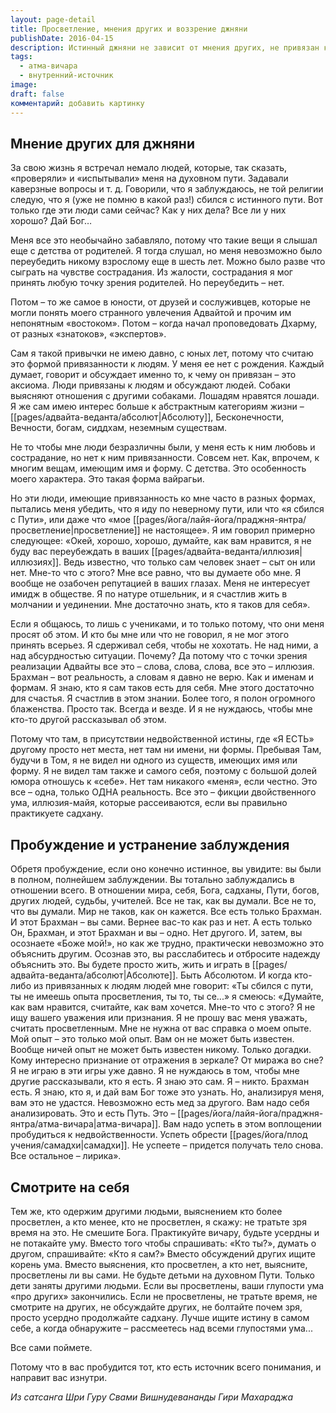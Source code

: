 ```yaml
---
layout: page-detail
title: Просветление, мнения других и воззрение джняни
publishDate: 2016-04-15
description: Истинный джняни не зависит от мнения других, не привязан к людям и не нуждается в признании, ведь его счастье и знание исходят из внутренней реализации недвойственной истины. Пробуждение полностью меняет восприятие мира и себя, раскрывая, что всё - лишь Брахман, а попытки объяснить это другим бессмысленны. Главный путь - атма-вичара, самопознание, а не обсуждение или оценка других; только внутренний поиск ведёт к подлинному пониманию и освобождению
tags:
  - атма-вичара
  - внутренний-источник
image: 
draft: false
комментарий: добавить картинку
---
```


## Мнение других для джняни

За свою жизнь я встречал немало людей, которые, так сказать, «проверяли» и «испытывали» меня на духовном пути. Задавали каверзные вопросы и т. д. Говорили, что я заблуждаюсь, не той религии следую, что я (уже не помню в какой раз!) сбился с истинного пути. Вот только где эти люди сами сейчас? Как у них дела? Все ли у них хорошо? Дай Бог…

Меня все это необычайно забавляло, потому что такие вещи я слышал еще с детства от родителей. Я тогда слушал, но меня невозможно было переубедить никому взрослому еще в шесть лет. Можно было разве что сыграть на чувстве сострадания. Из жалости, сострадания я мог принять любую точку зрения родителей. Но переубедить – нет.

Потом – то же самое в юности, от друзей и сослуживцев, которые не могли понять моего странного увлечения Адвайтой и прочим им непонятным «востоком». Потом – когда начал проповедовать Дхарму, от разных «знатоков», «экспертов».

Сам я такой привычки не имею давно, с юных лет, потому что считаю это формой привязанности к людям. У меня ее нет с рождения. Каждый думает, говорит и обсуждает именно то, к чему он привязан – это аксиома. Люди привязаны к людям и обсуждают людей. Собаки выясняют отношения с другими собаками. Лошадям нравятся лошади. Я же сам имею интерес больше к абстрактным категориям жизни – [[pages/адвайта-веданта/абсолют|Абсолюту]], Бесконечности, Вечности, богам, сиддхам, неземным существам.

Не то чтобы мне люди безразличны были, у меня есть к ним любовь и сострадание, но нет к ним привязанности. Совсем нет. Как, впрочем, к многим вещам, имеющим имя и форму. С детства. Это особенность моего характера. Это такая форма вайрагьи. 

Но эти люди, имеющие привязанность ко мне часто в разных формах, пытались меня убедить, что я иду по неверному пути, или что «я сбился с Пути», или даже что «мое [[pages/йога/лайя-йога/праджня-янтра/просветление|просветление]] не настоящее». Я им говорил примерно следующее: «Окей, хорошо, хорошо, думайте, как вам нравится, я не буду вас переубеждать в ваших [[pages/адвайта-веданта/иллюзия|иллюзиях]]. Ведь известно, что только сам человек знает – сыт он или нет. Мне-то что с этого? Мне все равно, что вы думаете обо мне. Я вообще не озабочен репутацией в ваших глазах. Меня не интересует имидж в обществе. Я по натуре отшельник, и я счастлив жить в молчании и уединении. Мне достаточно знать, кто я таков для себя».

Если я общаюсь, то лишь с учениками, и то только потому, что они меня просят об этом. И кто бы мне или что не говорил, я не мог этого принять всерьез. Я сдерживал себя, чтобы не хохотать. Не над ними, а над абсурдностью ситуации. Почему? Да потому что с точки зрения реализации Адвайты все это – слова, слова, слова, все это – иллюзия. Брахман – вот реальность, а словам я давно не верю. Как и именам и формам. Я знаю, кто я сам таков есть для себя. Мне этого достаточно для счастья. Я счастлив в этом знании. Более того, я полон огромного блаженства. Просто так. Всегда и везде. И я не нуждаюсь, чтобы мне кто-то другой рассказывал об этом.

Потому что там, в присутствии недвойственной истины, где «Я ЕСТЬ» другому просто нет места, нет там ни имени, ни формы. Пребывая Там, будучи в Том, я не видел ни одного из существ, имеющих имя или форму. Я не видел там также и самого себя, поэтому с большой долей юмора отношусь к «себе». Нет там никакого «меня», если честно. Это все – одна, только ОДНА реальность. Все это – фикции двойственного ума, иллюзия-майя, которые рассеиваются, если вы правильно практикуете садхану.

## Пробуждение и устранение заблуждения

Обретя пробуждение, если оно конечно истинное, вы увидите: вы были в полном, полнейшем заблуждении. Вы тотально заблуждались в отношении всего. В отношении мира, себя, Бога, садханы, Пути, богов, других людей, судьбы, учителей. Все не так, как вы думали. Все не то, что вы думали. Мир не таков, как он кажется. Все есть только Брахман. И этот Брахман – вы сами. Вернее вас-то как раз и нет. А есть только Он, Брахман, и этот Брахман и вы – одно. Нет другого. И, затем, вы осознаете «Боже мой!», но как же трудно, практически невозможно это объяснить другим. Осознав это, вы расслабитесь и отбросите надежду объяснить это. Вы будете просто жить, жить и играть в [[pages/адвайта-веданта/абсолют|Абсолюте]]. Быть Абсолютом. И когда кто-либо из привязанных к людям людей мне говорит: «Ты сбился с пути, ты не имеешь опыта просветления, ты то, ты се...» я смеюсь: «Думайте, как вам нравится, считайте, как вам хочется. Мне-то что с этого? Я не ищу вашего уважения или признания. Я не прошу вас меня уважать, считать просветленным. Мне не нужна от вас справка о моем опыте. Мой опыт – это только мой опыт. Вам он не может быть известен. Вообще ничей опыт не может быть известен никому. Только догадки. Кому интересно признание от отражения в зеркале? От миража во сне? Я не играю в эти игры уже давно. Я не нуждаюсь в том, чтобы мне другие рассказывали, кто я есть. Я знаю это сам. Я – никто. Брахман есть. Я знаю, кто я, и дай вам Бог тоже это узнать. Но, анализируя меня, вам это не удастся. Невозможно есть мед за другого. Вам надо себя анализировать. Это и есть Путь. Это – [[pages/йога/лайя-йога/праджня-янтра/атма-вичара|атма-вичара]]. Вам надо успеть в этом воплощении пробудиться к недвойственности. Успеть обрести [[pages/йога/плод учения/самадхи|самадхи]]. Не успеете – придется получать тело снова. Все остальное – лирика».

## Смотрите на себя

Тем же, кто одержим другими людьми, выяснением кто более просветлен, а кто менее, кто не просветлен, я скажу: не тратьте зря время на это. Не смешите Бога. Практикуйте вичару, будьте усердны и не потакайте уму. Вместо того чтобы спрашивать: «Кто ты?», думать о другом, спрашивайте: «Кто я сам?» Вместо обсуждений других ищите корень ума. Вместо выяснения, кто просветлен, а кто нет, выясните, просветлены ли вы сами. Не будьте детьми на духовном Пути. Только дети заняты другими людьми. Если вы просветлены, ваши глупости ума «про других» закончились. Если не просветлены, не тратьте время, не смотрите на других, не обсуждайте других, не болтайте почем зря, просто усердно продолжайте садхану. Лучше ищите истину в самом себе, а когда обнаружите – рассмеетесь над всеми глупостями ума...

Все сами поймете.

Потому что в вас пробудится тот, кто есть источник всего понимания, и направит вас изнутри.

*Из сатсанга Шри Гуру Свами Вишнудевананды Гири Махараджа*

